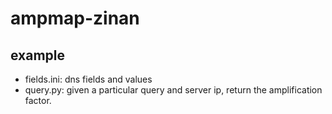 # ampmap-zinan
## example
- fields.ini: dns fields and values
- query.py: given a particular query and server ip, return the amplification factor.

